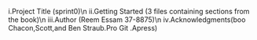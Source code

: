 i.Project Title (sprint0)\n ii.Getting Started (3 files containing sections from the book)\n iii.Author (Reem Essam 37-8875)\n iv.Acknowledgments(boo Chacon,Scott,and Ben Straub.Pro Git .Apress)
